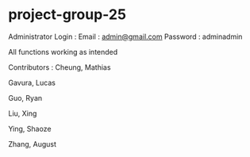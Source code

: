 # project-group-25
Administrator Login : 
  Email : admin@gmail.com
  Password : adminadmin

All functions working as intended

Contributors :
Cheung, Mathias

Gavura, Lucas

Guo, Ryan

Liu, Xing

Ying, Shaoze

Zhang, August
